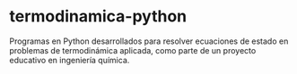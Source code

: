 # termodinamica-python
Programas en Python desarrollados para resolver ecuaciones de estado en problemas de termodinámica aplicada, como parte de un proyecto educativo en ingeniería química.
